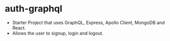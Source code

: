 # auth-graphql
* Starter Project that uses GraphQL, Express, Apollo Client, MongoDB and React.
* Allows the user to signup, login and logout.
